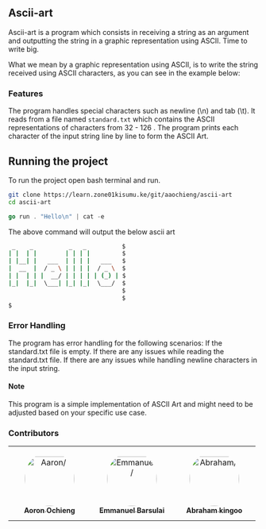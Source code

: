 ## Ascii-art
Ascii-art is a program which consists in receiving a string as an argument and outputting the string in a graphic representation using ASCII. Time to write big.

What we mean by a graphic representation using ASCII, is to write the string received using ASCII characters, as you can see in the example below:


### Features

The program handles special characters such as newline (\\n) and tab (\\t).
It reads from a file named ```standard.txt``` which contains the ASCII representations of characters from 32 - 126 .
The program prints each character of the input string line by line to form the ASCII Art.

## Running the project
To run the project open bash terminal and run.

```bash
git clone https://learn.zone01kisumu.ke/git/aaochieng/ascii-art
cd ascii-art
```

```go
go run . "Hello\n" | cat -e
```
The above command will output the below ascii art
```bash
 _    _          _   _          $
| |  | |        | | | |         $
| |__| |   ___  | | | |   ___   $
|  __  |  / _ \ | | | |  / _ \  $
| |  | | |  __/ | | | | | (_) | $
|_|  |_|  \___| |_| |_|  \___/  $
                                $
                                $
$
``` 
### Error Handling

The program has error handling for the following scenarios:
If the standard.txt file is empty.
If there are any issues while reading the standard.txt file.
If there are any issues while handling newline characters in the input string.

#### Note

This program is a simple implementation of ASCII Art and might need to be adjusted based on your specific use case.


### Contributors

<table>
<tr>
    <td align="center" style="word-wrap: break-word; width: 150.0; height: 150.0">
        <a href=https://learn.zone01kisumu.ke/git/aaochieng>
            <img src=https://learn.zone01kisumu.ke/git/avatars/8a1b24358854eb12998a07c269542193?size=870 width="100;"  style="border-radius:50%;align-items:center;justify-content:center;overflow:hidden;padding-top:10px" alt=Aaron/>
            <br />
            <sub style="font-size:14px"><b>Aoron Ochieng</b></sub>
        </a>
    </td>
    <td align="center" style="word-wrap: break-word; width: 150.0; height: 150.0">
        <a href=https://learn.zone01kisumu.ke/git/ebarsula>
            <img src=https://learn.zone01kisumu.ke/git/avatars/fa966ef34b0ccdfe772414745aeee49f?size=870 width="100;"  style="border-radius:50%;align-items:center;justify-content:center;overflow:hidden;padding-top:10px" alt=Emmanuel/>
            <br />
            <sub style="font-size:14px"><b>Emmanuel Barsulai</b></sub>
        </a>
    </td>
    <td align="center" style="word-wrap: break-word; width: 150.0; height: 150.0">
        <a href=https://learn.zone01kisumu.ke/git/abrakingoo>
            <img src=https://learn.zone01kisumu.ke/git/avatars/c307852c0cb9222c1ea2c71f98ff2d51?size=870 width="100;"  style="border-radius:50%;align-items:center;justify-content:center;overflow:hidden;padding-top:10px" alt=Abraham/>
            <br />
            <sub style="font-size:14px"><b>Abraham kingoo</b></sub>
        </a>
    </td>
</tr>
</table>